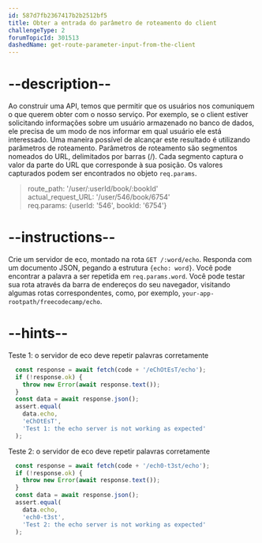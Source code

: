 ```yaml
---
id: 587d7fb2367417b2b2512bf5
title: Obter a entrada do parâmetro de roteamento do client
challengeType: 2
forumTopicId: 301513
dashedName: get-route-parameter-input-from-the-client
---
```


# --description--

Ao construir uma API, temos que permitir que os usuários nos comuniquem o que querem obter com o nosso serviço. Por exemplo, se o client estiver solicitando informações sobre um usuário armazenado no banco de dados, ele precisa de um modo de nos informar em qual usuário ele está interessado. Uma maneira possível de alcançar este resultado é utilizando parâmetros de roteamento. Parâmetros de roteamento são segmentos nomeados do URL, delimitados por barras (/). Cada segmento captura o valor da parte do URL que corresponde à sua posição. Os valores capturados podem ser encontrados no objeto `req.params`.

<blockquote>route_path: '/user/:userId/book/:bookId'<br>actual_request_URL: '/user/546/book/6754' <br>req.params: {userId: '546', bookId: '6754'}</blockquote>

# --instructions--

Crie um servidor de eco, montado na rota `GET /:word/echo`. Responda com um documento JSON, pegando a estrutura `{echo: word}`. Você pode encontrar a palavra a ser repetida em `req.params.word`. Você pode testar sua rota através da barra de endereços do seu navegador, visitando algumas rotas correspondentes, como, por exemplo, `your-app-rootpath/freecodecamp/echo`.

# --hints--

Teste 1: o servidor de eco deve repetir palavras corretamente

```js
  const response = await fetch(code + '/eChOtEsT/echo');
  if (!response.ok) {
    throw new Error(await response.text());
  }
  const data = await response.json();
  assert.equal(
    data.echo,
    'eChOtEsT',
    'Test 1: the echo server is not working as expected'
  );
```

Teste 2: o servidor de eco deve repetir palavras corretamente

```js
  const response = await fetch(code + '/ech0-t3st/echo');
  if (!response.ok) {
    throw new Error(await response.text());
  }
  const data = await response.json();
  assert.equal(
    data.echo,
    'ech0-t3st',
    'Test 2: the echo server is not working as expected'
  );
```

